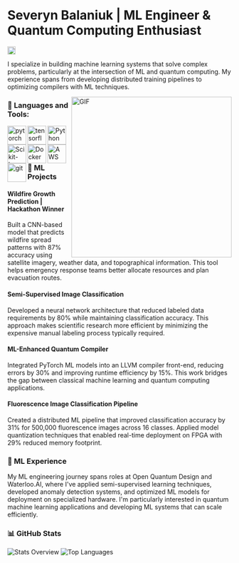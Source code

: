 # Severyn Balaniuk | ML Engineer & Quantum Computing Enthusiast

<a href='https://www.linkedin.com/in/SBalaniuk/'><img align='left' alt="linkedin" src="https://raw.githubusercontent.com/rahul-jha98/rahul-jha98/561d474902b59c7429ec22bb73e225696c27b202/assets/linkedin.svg" height='18px'/></a>
<br/>

I specialize in building machine learning systems that solve complex problems, particularly at the intersection of ML and quantum computing. My experience spans from developing distributed training pipelines to optimizing compilers with ML techniques.

<img align="right" alt="GIF" src="https://raw.githubusercontent.com/rahul-jha98/rahul-jha98/main/techstack.gif" width="360px"/>

### 🔨 Languages and Tools:
<a href="https://pytorch.org/" target="_blank"> <img align="left" src="https://raw.githubusercontent.com/rahul-jha98/github_readme_icons/main/language_and_tools/square/pytorch/pytorch.svg" alt="pytorch" height="42px"/> </a> 
<a href="https://www.tensorflow.org" target="_blank"> <img align="left" src="https://raw.githubusercontent.com/rahul-jha98/github_readme_icons/main/language_and_tools/square/tensorflow/tensorflow.svg" alt="tensorflow" height="42px"/> </a> 
<a href="https://www.python.org" target="_blank"><img align="left" alt="Python" height ="42px" src="https://raw.githubusercontent.com/rahul-jha98/github_readme_icons/main/language_and_tools/square/python/python.svg"></a>
<a href="https://scikit-learn.org/" target="_blank"><img align="left" alt="Scikit-learn" height ="42px" src="https://upload.wikimedia.org/wikipedia/commons/0/05/Scikit_learn_logo_small.svg"></a>
<a href="https://www.docker.com/" target="_blank"><img align="left" alt="Docker" height ="42px" src="https://raw.githubusercontent.com/rahul-jha98/github_readme_icons/main/language_and_tools/square/docker/docker.svg"></a>
<a href="https://aws.amazon.com/" target="_blank"><img align="left" alt="AWS" height ="42px" src="https://upload.wikimedia.org/wikipedia/commons/9/93/Amazon_Web_Services_Logo.svg"></a>
<a href="https://git-scm.com/" target="_blank"> <img src="https://raw.githubusercontent.com/rahul-jha98/github_readme_icons/main/language_and_tools/square/git-scm/git-scm.svg" align="left" alt="git" height='42px'/> </a>

<br><br><br>

### 🚀 ML Projects

#### Wildfire Growth Prediction | Hackathon Winner
Built a CNN-based model that predicts wildfire spread patterns with 87% accuracy using satellite imagery, weather data, and topographical information. This tool helps emergency response teams better allocate resources and plan evacuation routes.

#### Semi-Supervised Image Classification
Developed a neural network architecture that reduced labeled data requirements by 80% while maintaining classification accuracy. This approach makes scientific research more efficient by minimizing the expensive manual labeling process typically required.

#### ML-Enhanced Quantum Compiler
Integrated PyTorch ML models into an LLVM compiler front-end, reducing errors by 30% and improving runtime efficiency by 15%. This work bridges the gap between classical machine learning and quantum computing applications.

#### Fluorescence Image Classification Pipeline
Created a distributed ML pipeline that improved classification accuracy by 31% for 500,000 fluorescence images across 16 classes. Applied model quantization techniques that enabled real-time deployment on FPGA with 29% reduced memory footprint.

### 🔬 ML Experience

My ML engineering journey spans roles at Open Quantum Design and Waterloo.AI, where I've applied semi-supervised learning techniques, developed anomaly detection systems, and optimized ML models for deployment on specialized hardware. I'm particularly interested in quantum machine learning applications and developing ML systems that can scale efficiently.

### 📊 GitHub Stats

![Stats Overview](https://github-readme-stats.vercel.app/api?username=SeivenBell&show_icons=true&count_private=true&theme=react)
![Top Languages](https://github-readme-stats.vercel.app/api/top-langs/?username=SeivenBell&layout=compact&theme=react)
